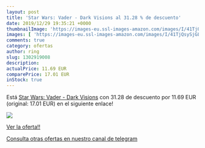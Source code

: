 ```yaml
---
layout: post
title: 'Star Wars: Vader - Dark Visions al 31.28 % de descuento'
date: 2019/12/29 19:35:21 +0000
thumbnailImage: 'https://images-eu.ssl-images-amazon.com/images/I/41TjQsySjGL._SL200_.jpg'
images: [ 'https://images-eu.ssl-images-amazon.com/images/I/41TjQsySjGL._SL200_.jpg' ]
comments: true
category: ofertas
author: ring
slug: 1302919008
description:
actualPrice: 11.69 EUR
comparePrice: 17.01 EUR
inStock: true
---
```


Está [Star Wars: Vader - Dark Visions](https://www.amazon.com/dp/1302919008/?tag=redken08-20) con 31.28 de descuento por 11.69 EUR (original: 17.01 EUR) en el siguiente enlace!

[![](https://images-eu.ssl-images-amazon.com/images/I/41TjQsySjGL._SL200_.jpg)](https://www.amazon.com/dp/1302919008/?tag=redken08-20)

[Ver la oferta!!](https://www.amazon.com/dp/1302919008/?tag=redken08-20)

[Consulta otras ofertas en nuestro canal de telegram](https://t.me/s/ofertas25)
